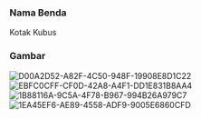 ### Nama Benda  
Kotak  Kubus

### Gambar 
![D00A2D52-A82F-4C50-948F-19908E8D1C22](https://user-images.githubusercontent.com/55067921/134200440-d44ba5ea-46d3-4ded-b2e2-304cf7544836.jpg)
![EBFC0CFF-CF0D-42A8-A4F1-DD1E831B8AA4](https://user-images.githubusercontent.com/55067921/134200498-41c31ffe-7683-4da9-9203-a1f743a4876b.jpg)
![1B88116A-9C5A-4F78-B967-994B26A979C7](https://user-images.githubusercontent.com/55067921/134200532-6bc46c8f-8138-42f8-a41a-2cb505527ad2.jpg)
![1EA45EF6-AE89-4558-ADF9-9005E6860CFD](https://user-images.githubusercontent.com/55067921/134200561-dab9530e-4a10-4783-93e1-5ba5e25e36ff.jpg)
